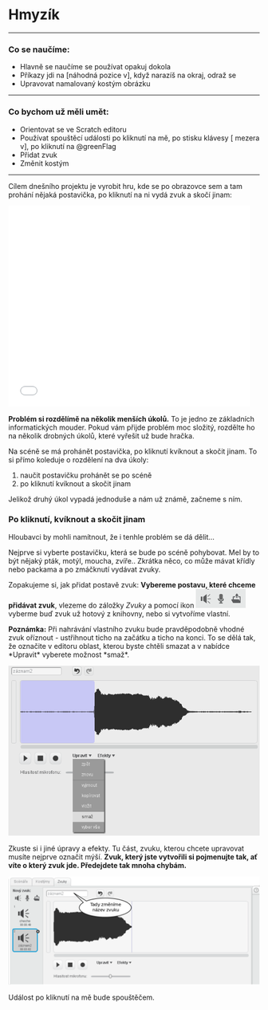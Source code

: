 # Hmyzík

---
### Co se naučíme:

* Hlavně se naučíme se používat <sb>opakuj dokola</sb>
* Příkazy <sb>jdi na [náhodná pozice v]</sb>, <sb>když narazíš na okraj, odraž se</sb>
* Upravovat namalovaný kostým obrázku

---

### Co bychom už měli umět:

* Orientovat se ve Scratch editoru
* Používat spouštěcí události <sb>po kliknutí na mě</sb>, <sb>po stisku klávesy [ mezera v]</sb>, <sb>po kliknutí na @greenFlag</sb> 
* Přidat zvuk
* Změnit kostým

---

Cílem dnešního projektu je vyrobit hru, kde se po obrazovce sem a tam prohání nějaká postavička, po kliknutí na ni vydá zvuk a skočí jinam:


<iframe allowtransparency="true" width="485" height="402" src="//scratch.mit.edu/projects/embed/211925128/?autostart=false" frameborder="0" allowfullscreen></iframe>


**Problém si rozdělímě na několik menších úkolů.** To je jedno ze základních informatických mouder. Pokud vám přijde problém moc složitý, rozdělte ho na několik drobných úkolů, které vyřešit už bude hračka.

Na scéně se má prohánět postavička, po kliknutí kvíknout a skočit jinam. To si přímo koleduje o rozdělení na dva úkoly:
1. naučit postavičku prohánět se po scéně
2. po kliknutí kvíknout a skočit jinam

Jelikož druhý úkol vypadá jednoduše a nám už známě, začneme s ním.

### Po kliknutí, kvíknout a skočit jinam

Hloubavci by mohli namítnout, že i tenhle problém se dá dělit...

Nejprve si vyberte postavičku, která se bude po scéně pohybovat. Mel by to být nějaký pták, motýl, moucha, zvíře.. Zkrátka něco, co může mávat křídly nebo packama a po zmáčknutí vydávat zvuky.

Zopakujeme si, jak přidat postavě zvuk:
**Vybereme postavu, které chceme přidávat zvuk**, vlezeme do záložky *Zvuky* a pomocí ikon ![](pridat_zvuk.png) vyberme buď zvuk už hotový z knihovny, nebo si vytvoříme vlastní. 

<div class="poznamka"><b>Poznámka:</b>
Při nahrávání vlastního zvuku bude pravděpodobně vhodné zvuk oříznout - ustřihnout ticho na začátku a ticho na konci. To se dělá tak, že označite v editoru oblast, kterou byste chtěli smazat a v nabídce *Upravit* vyberete možnost *smaž*.

![](uprav_zvuk.png)

Zkuste si i jiné úpravy a efekty. Tu část, zvuku, kterou chcete upravovat musíte nejprve označit mýší.
**Zvuk, který jste vytvořili si pojmenujte tak, ať víte o který zvuk jde. Předejdete tak mnoha chybám.**

![](zvuk_jmeno.png)

<div>


Událost  <sb>po kliknutí na mě</sb> bude spouštěčem.






